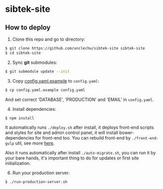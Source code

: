 sibtek-site
===========

How to deploy
-------------

1. Clone this repo and go to directory:
  
  ```bash
  $ git clone https://github.com/unclechu/sibtek-site sibtek-site
  $ cd sibtek-site
  ```
2. Sync <b>git</b> submodules:
  
  ```bash
  $ git submodule update --init
  ```

3. Copy [config.yaml.example](./config.yaml.example) to `config.yaml`:
  
  ```bash
  $ cp config.yaml.example config.yaml
  ```
  
  And set correct 'DATABASE', 'PRODUCTION' and 'EMAIL' in `config.yaml`.

4. Install dependencies:
  
  ```bash
  $ npm install
  ```
  
  It automatically runs `./deploy.sh` after install, it deploys front-end scripts and styles for site and admin control panel, it will install bower-dependencies for front-end too. You can rebuild front-end by `./front-end-gulp` util, see more [here](https://github.com/unclechu/front-end-gulp-pattern).
  
  Also it runs automatically after install `./auto-migrate.sh`, you can run it by your bare hands, it's important thing to do for updates or first site initialization.

6. Run your production server:
  
  ```bash
  $ ./run-production-server.sh
  ```
